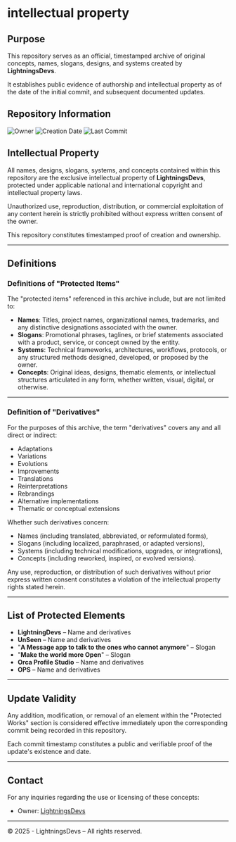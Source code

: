 # intellectual property

## Purpose

This repository serves as an official, timestamped archive of original concepts, names, slogans, designs, and systems created by **LightningsDevs**.

It establishes public evidence of authorship and intellectual property as of the date of the initial commit, and subsequent documented updates.

## Repository Information

 ![Owner](https://img.shields.io/badge/Owner-LightningsDevs-yellow)
 ![Creation Date](https://img.shields.io/badge/Created-26%20April%202025-blue)
 ![Last Commit](https://img.shields.io/github/last-commit/LightningsDevs/IntellectualProperty?label=Last%20Commit)

## Intellectual Property

All names, designs, slogans, systems, and concepts contained within this repository are the exclusive intellectual property of **LightningsDevs**, protected under applicable national and international copyright and intellectual property laws.

Unauthorized use, reproduction, distribution, or commercial exploitation of any content herein is strictly prohibited without express written consent of the owner.

This repository constitutes timestamped proof of creation and ownership.

---

## Definitions

### Definitions of "Protected Items"

The "protected items" referenced in this archive include, but are not limited to:

- **Names**: Titles, project names, organizational names, trademarks, and any distinctive designations associated with the owner.
- **Slogans**: Promotional phrases, taglines, or brief statements associated with a product, service, or concept owned by the entity.
- **Systems**: Technical frameworks, architectures, workflows, protocols, or any structured methods designed, developed, or proposed by the owner.
- **Concepts**: Original ideas, designs, thematic elements, or intellectual structures articulated in any form, whether written, visual, digital, or otherwise.

---

### Definition of "Derivatives"

For the purposes of this archive, the term "derivatives" covers any and all direct or indirect:

- Adaptations
- Variations
- Evolutions
- Improvements
- Translations
- Reinterpretations
- Rebrandings
- Alternative implementations
- Thematic or conceptual extensions

Whether such derivatives concern:

- Names (including translated, abbreviated, or reformulated forms),
- Slogans (including localized, paraphrased, or adapted versions),
- Systems (including technical modifications, upgrades, or integrations),
- Concepts (including reworked, inspired, or evolved versions).

Any use, reproduction, or distribution of such derivatives without prior express written consent constitutes a violation of the intellectual property rights stated herein.

---


## List of Protected Elements

- **LightningDevs** – Name and derivatives
- **UnSeen** – Name and derivatives
- "**A Message app to talk to the ones who cannot anymore**" – Slogan
- "**Make the world more Open**" – Slogan
- **Orca Profile Studio** – Name and derivatives
- **OPS** – Name and derivatives

---

## Update Validity

Any addition, modification, or removal of an element within the "Protected Works" section is considered effective immediately upon the corresponding commit being recorded in this repository.

Each commit timestamp constitutes a public and verifiable proof of the update's existence and date.

---

## Contact

For any inquiries regarding the use or licensing of these concepts:
- Owner: [LightningsDevs](https://github.com/LightningsDevs)

---

© 2025 - LightningsDevs – All rights reserved.
